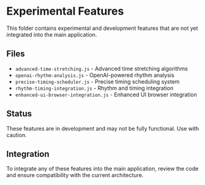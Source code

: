 # Experimental Features

This folder contains experimental and development features that are not yet integrated into the main application.

## Files

- `advanced-time-stretching.js` - Advanced time stretching algorithms
- `openai-rhythm-analysis.js` - OpenAI-powered rhythm analysis
- `precise-timing-scheduler.js` - Precise timing scheduling system
- `rhythm-timing-integration.js` - Rhythm and timing integration
- `enhanced-ui-browser-integration.js` - Enhanced UI browser integration

## Status

These features are in development and may not be fully functional. Use with caution.

## Integration

To integrate any of these features into the main application, review the code and ensure compatibility with the current architecture.
